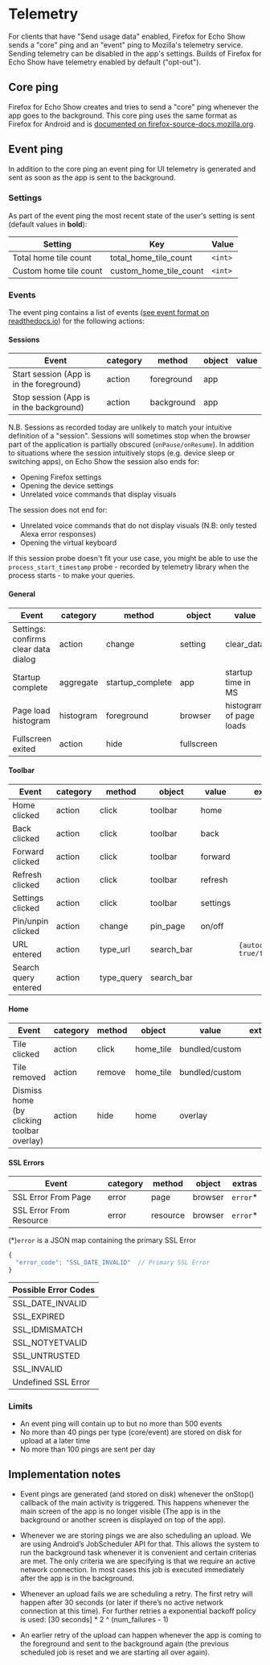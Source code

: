 # Telemetry
For clients that have "Send usage data" enabled, Firefox for Echo Show sends a "core" ping and an "event" ping to Mozilla's telemetry service. Sending telemetry can be disabled in the app's settings. Builds of Firefox for Echo Show have telemetry enabled by default ("opt-out").

## Core ping

Firefox for Echo Show creates and tries to send a "core" ping whenever the app goes to the background. This core ping uses the same format as Firefox for Android and is [documented on firefox-source-docs.mozilla.org](https://firefox-source-docs.mozilla.org/toolkit/components/telemetry/telemetry/data/core-ping.html).

## Event ping

In addition to the core ping an event ping for UI telemetry is generated and sent as soon as the app is sent to the background.

### Settings

As part of the event ping the most recent state of the user's setting is sent (default values in **bold**):

| Setting                  | Key                             | Value
|--------------------------|---------------------------------|----------------------
| Total home tile count    | total_home_tile_count           | `<int>`
| Custom home tile count   | custom_home_tile_count          | `<int>`


### Events

The event ping contains a list of events ([see event format on readthedocs.io](https://firefox-source-docs.mozilla.org/toolkit/components/telemetry/telemetry/collection/events.html)) for the following actions:

#### Sessions

| Event                                    | category | method     | object | value  |
|------------------------------------------|----------|------------|--------|--------|
| Start session (App is in the foreground) | action   | foreground | app    |        |
| Stop session (App is in the background)  | action   | background | app    |        |

N.B. Sessions as recorded today are unlikely to match your intuitive definition of a "session". Sessions will sometimes stop when the browser part of the application is partially obscured (`onPause/onResume`). In addition to situations where the session intuitively stops (e.g. device sleep or switching apps), on Echo Show the session also ends for:
- Opening Firefox settings
- Opening the device settings
- Unrelated voice commands that display visuals

The session does not end for:
- Unrelated voice commands that do not display visuals (N.B: only tested Alexa error responses)
- Opening the virtual keyboard

If this session probe doesn't fit your use case, you might be able to use the `process_start_timestamp` probe - recorded by telemetry library when the process starts - to make your queries.

#### General

| Event                                  | category | method                | object     | value  | extras.    |
|----------------------------------------|----------|-----------------------|------------|--------|------------|
| Settings: confirms clear data dialog   | action   | change                | setting    | clear_data | |
| Startup complete   | aggregate   | startup_complete                | app    | startup time in MS | |
| Page load histogram                    | histogram| foreground            | browser    | histogram of page loads | |
| Fullscreen exited                      | action   | hide                  | fullscreen |        | `{"scale_gesture": "true"/"false"}` |

#### Toolbar
| Event                                  | category | method                | object     | value  | extras.    |
|----------------------------------------|----------|-----------------------|------------|--------|------------|
| Home clicked                           | action   | click                 | toolbar    | home   | |
| Back clicked                           | action   | click                 | toolbar    | back   | |
| Forward clicked                        | action   | click                 | toolbar    | forward| |
| Refresh clicked                        | action   | click                 | toolbar    | refresh| |
| Settings clicked                       | action   | click                 | toolbar    | settings| |
| Pin/unpin clicked                      | action   | change                | pin_page   | on/off | |
| URL entered                            | action   | type_url              | search_bar |        | `{autocomplete: true/false}` |
| Search query entered                   | action   | type_query            | search_bar |        | |

#### Home
| Event                                  | category | method                | object     | value  | extras.    |
|----------------------------------------|----------|-----------------------|------------|--------|------------|
| Tile clicked                           | action   | click                 | home_tile  | bundled/custom | |
| Tile removed                           | action   | remove                | home_tile  | bundled/custom | |
| Dismiss home (by clicking toolbar overlay)|action | hide                  | home       | overlay| |

#### SSL Errors

| Event                                      | category | method   | object  | extras  |
|--------------------------------------------|----------|----------|---------|---------|
| SSL Error From Page                        | error    | page     | browser |`error`*|
| SSL Error From Resource                    | error    | resource | browser |`error`* |

(*)`error` is a JSON map containing the primary SSL Error 

```JavaScript
{
  "error_code": "SSL_DATE_INVALID"  // Primary SSL Error
}
```

| Possible Error Codes |
|----------------------|
| SSL_DATE_INVALID     |
| SSL_EXPIRED          |
|SSL_IDMISMATCH        |
|SSL_NOTYETVALID       |
|SSL_UNTRUSTED         |
|SSL_INVALID           |
|Undefined SSL Error   |

### Limits

* An event ping will contain up to but no more than 500 events
* No more than 40 pings per type (core/event) are stored on disk for upload at a later time
* No more than 100 pings are sent per day

## Implementation notes

* Event pings are generated (and stored on disk) whenever the onStop() callback of the main activity is triggered. This happens whenever the main screen of the app is no longer visible (The app is in the background or another screen is displayed on top of the app).

* Whenever we are storing pings we are also scheduling an upload. We are using Android’s JobScheduler API for that. This allows the system to run the background task whenever it is convenient and certain criterias are met. The only criteria we are specifying is that we require an active network connection. In most cases this job is executed immediately after the app is in the background.

* Whenever an upload fails we are scheduling a retry. The first retry will happen after 30 seconds (or later if there’s no active network connection at this time). For further retries a exponential backoff policy is used: [30 seconds] * 2 ^ (num_failures - 1)

* An earlier retry of the upload can happen whenever the app is coming to the foreground and sent to the background again (the previous scheduled job is reset and we are starting all over again).


